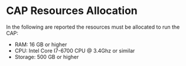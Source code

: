 # CAP Resources Allocation

In the following are reported the resources must be allocated to run the CAP:

* RAM: 16 GB or higher
* CPU: Intel Core I7-6700 CPU @ 3.4Ghz or similar
* Storage: 500 GB or higher
